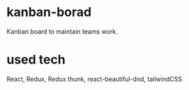 # kanban-borad
Kanban board to maintain teams work.

# used tech
React, Redux, Redux thunk, react-beautiful-dnd, tailwindCSS
